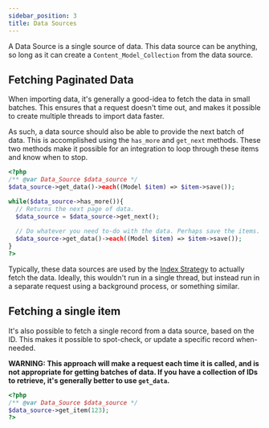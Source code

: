 ```yaml
---
sidebar_position: 3
title: Data Sources
---
```


A Data Source is a single source of data. This data source can be anything, so long as it can create
a `Content_Model_Collection` from the data source.

## Fetching Paginated Data

When importing data, it's generally a good-idea to fetch the data in small batches. This ensures that
a request doesn't time out, and makes it possible to create multiple threads to import data faster.

As such, a data source should also be able to provide the next batch of data. This is accomplished
using the `has_more` and `get_next` methods. These two methods make it possible for an integration to
loop through these items and know when to stop.

```php
<?php
/** @var Data_Source $data_source */
$data_source->get_data()->each((Model $item) => $item->save());

while($data_source->has_more()){
  // Returns the next page of data.
  $data_source = $data_source->get_next();
  
  // Do whatever you need to-do with the data. Perhaps save the items.
  $data_source->get_data()->each((Model $item) => $item->save());
}
?>
```

Typically, these data sources are used by the [Index Strategy](index-strategies) to actually fetch the data. Ideally,
this wouldn't
run in a single thread, but instead run in a separate request using a background process, or something similar.

## Fetching a single item

It's also possible to fetch a single record from a data source, based on the ID. This makes it possible to spot-check,
or update a specific record when-needed.

**WARNING: This approach will make a request each time it is called, and is not appropriate for getting batches of data.
If you have a collection of IDs to retrieve, it's generally better to use `get_data`.**

```php
<?php
/** @var Data_Source $data_source */
$data_source->get_item(123);
?>
```